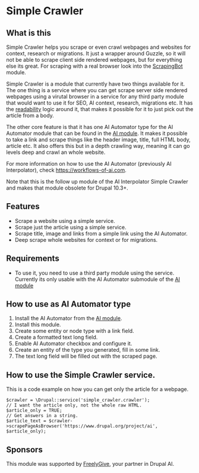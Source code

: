 
# Simple Crawler

## What is this

Simple Crawler helps you scrape or even crawl webpages and websites for context, research or migrations. It just a wrapper around Guzzle, so it will not be able to scrape client side rendered webpages, but for everything else its great. For scraping with a real browser look into the [ScrapingBot](https://www.drupal.org/project/scrapingbot) module.

Simple Crawler is a module that currently have two things available for it. The one thing is a service where you can get scrape server side rendered webpages using a virutal browser in a service for any third party module that would want to use it for SEO, AI context, research, migrations etc. It has the [readability](https://github.com/mozilla/readability) logic around it, that makes it possible for it to just pick out the article from a body.

The other core feature is that it has one AI Automator type for the AI Automator module that can be found in the [AI module](https://www.drupal.org/project/ai). It makes it possible to take a link and scrape things like the header image, title, full HTML body, article etc. It also offers this but in a depth crawling way, meaning it can go levels deep and crawl an whole website.

For more information on how to use the AI Automator (previously AI Interpolator), check https://workflows-of-ai.com.

Note that this is the follow up module of the AI Interpolator Simple Crawler and makes that module obsolete for Drupal 10.3+.

## Features
* Scrape a website using a simple service.
* Scrape just the article using a simple service.
* Scrape title, image and links from a simple link using the AI Automator.
* Deep scrape whole websites for context or for migrations.

## Requirements
* To use it, you need to use a third party module using the service. Currently its only usable with the AI Automator submodule of the [AI module](https://www.drupal.org/project/ai)

## How to use as AI Automator type
1. Install the AI Automator from the [AI module](https://www.drupal.org/project/ai).
2. Install this module.
3. Create some entity or node type with a link field.
4. Create a formatted text long field.
5. Enable AI Automator checkbox and configure it.
6. Create an entity of the type you generated, fill in some link.
7. The text long field will be filled out with the scraped page.

## How to use the Simple Crawler service.
This is a code example on how you can get only the article for a webpage.

```
$crawler = \Drupal::service('simple_crawler.crawler');
// I want the article only, not the whole raw HTML.
$article_only = TRUE;
// Get answers in a string.
$article_text = $crawler->scrapePageAsBrowser('https://www.drupal.org/project/ai', $article_only);
```

## Sponsors
This module was supported by [FreelyGive](https://freelygive.io/), your partner in Drupal AI.
